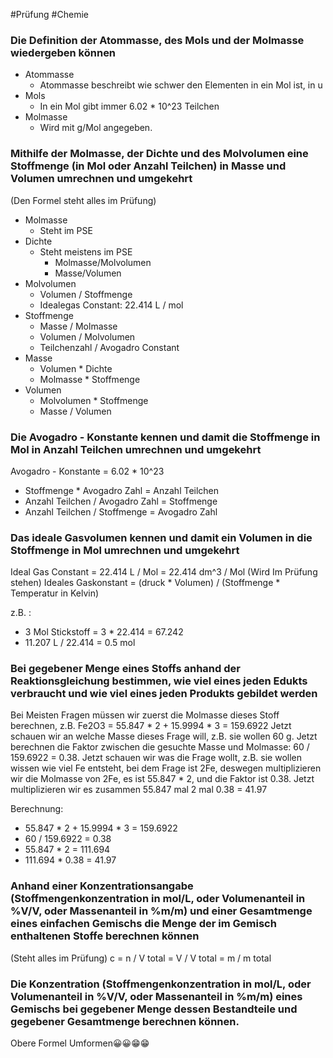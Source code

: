 #Prüfung #Chemie 
###  Die Definition der Atommasse, des Mols und der Molmasse wiedergeben können

-   Atommasse
    -   Atommasse beschreibt wie schwer den Elementen in ein Mol ist, in u
-   Mols
    -   In ein Mol gibt immer 6.02 * 10^23 Teilchen
-   Molmasse
    -   Wird mit g/Mol angegeben.

###  Mithilfe der Molmasse, der Dichte und des Molvolumen eine Stoffmenge (in Mol oder Anzahl Teilchen) in Masse und Volumen umrechnen und umgekehrt
(Den Formel steht alles im Prüfung)
-   Molmasse
    -   Steht im PSE
-   Dichte
    -   Steht meistens im PSE
        -   Molmasse/Molvolumen
        -   Masse/Volumen
-   Molvolumen
    - Volumen / Stoffmenge
	- Idealegas Constant: 22.414 L / mol
-   Stoffmenge
	- Masse / Molmasse
	- Volumen / Molvolumen
	- Teilchenzahl / Avogadro Constant
-   Masse
	- Volumen * Dichte
	- Molmasse * Stoffmenge
-   Volumen
	- Molvolumen * Stoffmenge
	- Masse / Volumen

###  Die Avogadro - Konstante kennen und damit die Stoffmenge in Mol in Anzahl Teilchen umrechnen und umgekehrt

Avogadro - Konstante = 6.02 * 10^23

- Stoffmenge * Avogadro Zahl = Anzahl Teilchen
- Anzahl Teilchen / Avogadro Zahl = Stoffmenge
- Anzahl Teilchen / Stoffmenge = Avogadro Zahl


###  Das ideale Gasvolumen kennen und damit ein Volumen in die Stoffmenge in Mol umrechnen und umgekehrt
Ideal Gas Constant = 22.414 L / Mol = 22.414 dm^3 / Mol (Wird Im Prüfung stehen)
Ideales Gaskonstant = (druck * Volumen) / (Stoffmenge * Temperatur in Kelvin)

z.B. : 
- 3 Mol Stickstoff = 3 * 22.414 = 67.242
- 11.207 L  / 22.414 = 0.5 mol

### Bei gegebener Menge eines Stoffs anhand der Reaktionsgleichung bestimmen, wie viel eines jeden Edukts verbraucht und wie viel eines jeden Produkts gebildet werden

Bei Meisten Fragen müssen wir zuerst die Molmasse dieses Stoff berechnen, z.B. Fe2O3 = 55.847 * 2 + 15.9994 * 3 = 159.6922
Jetzt schauen wir an welche Masse dieses Frage will, z.B. sie wollen 60 g. Jetzt berechnen die Faktor zwischen  die gesuchte Masse und Molmasse: 60 / 159.6922 = 0.38. Jetzt schauen wir was die Frage wollt, z.B. sie wollen wissen wie viel Fe entsteht, bei dem Frage ist 2Fe, deswegen multiplizieren wir die Molmasse von 2Fe, es ist 55.847 * 2, und die Faktor ist 0.38. Jetzt multiplizieren wir es zusammen 55.847 mal 2 mal 0.38 = 41.97

Berechnung:
- 55.847 * 2 + 15.9994 * 3 = 159.6922
- 60 / 159.6922 = 0.38
- 55.847 * 2 = 111.694
- 111.694 * 0.38 = 41.97


### Anhand einer Konzentrationsangabe (Stoffmengenkonzentration in mol/L, oder Volumenanteil in %V/V, oder Massenanteil in %m/m) und einer Gesamtmenge eines einfachen Gemischs die Menge der im Gemisch enthaltenen Stoffe berechnen können

(Steht alles im Prüfung)
c = n / V total = V / V total = m / m total

### Die Konzentration (Stoffmengenkonzentration in mol/L, oder Volumenanteil in %V/V, oder Massenanteil in %m/m) eines Gemischs bei gegebener Menge dessen Bestandteile und gegebener Gesamtmenge berechnen können.

Obere Formel Umformen😀😀😁😁
